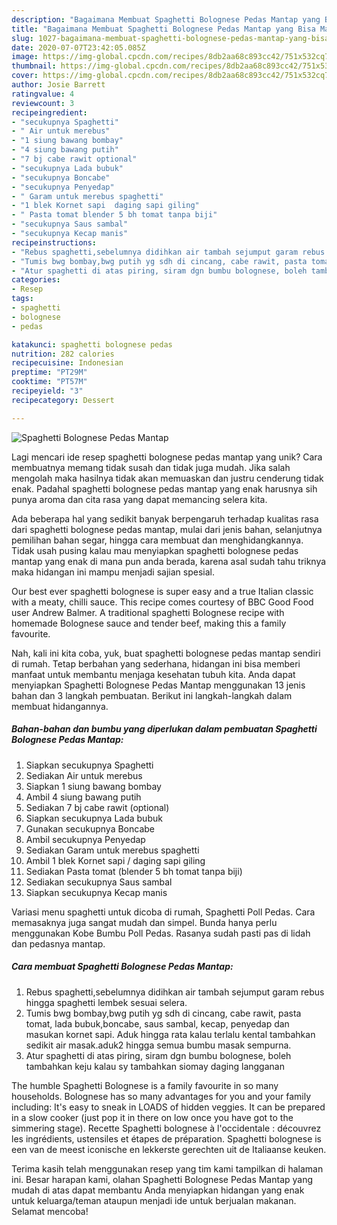 ```yaml
---
description: "Bagaimana Membuat Spaghetti Bolognese Pedas Mantap yang Bisa Manjain Lidah"
title: "Bagaimana Membuat Spaghetti Bolognese Pedas Mantap yang Bisa Manjain Lidah"
slug: 1027-bagaimana-membuat-spaghetti-bolognese-pedas-mantap-yang-bisa-manjain-lidah
date: 2020-07-07T23:42:05.085Z
image: https://img-global.cpcdn.com/recipes/8db2aa68c893cc42/751x532cq70/spaghetti-bolognese-pedas-mantap-foto-resep-utama.jpg
thumbnail: https://img-global.cpcdn.com/recipes/8db2aa68c893cc42/751x532cq70/spaghetti-bolognese-pedas-mantap-foto-resep-utama.jpg
cover: https://img-global.cpcdn.com/recipes/8db2aa68c893cc42/751x532cq70/spaghetti-bolognese-pedas-mantap-foto-resep-utama.jpg
author: Josie Barrett
ratingvalue: 4
reviewcount: 3
recipeingredient:
- "secukupnya Spaghetti"
- " Air untuk merebus"
- "1 siung bawang bombay"
- "4 siung bawang putih"
- "7 bj cabe rawit optional"
- "secukupnya Lada bubuk"
- "secukupnya Boncabe"
- "secukupnya Penyedap"
- " Garam untuk merebus spaghetti"
- "1 blek Kornet sapi  daging sapi giling"
- " Pasta tomat blender 5 bh tomat tanpa biji"
- "secukupnya Saus sambal"
- "secukupnya Kecap manis"
recipeinstructions:
- "Rebus spaghetti,sebelumnya didihkan air tambah sejumput garam rebus hingga spaghetti lembek sesuai selera."
- "Tumis bwg bombay,bwg putih yg sdh di cincang, cabe rawit, pasta tomat, lada bubuk,boncabe, saus sambal, kecap, penyedap dan masukan kornet sapi. Aduk hingga rata kalau terlalu kental tambahkan sedikit air masak.aduk2 hingga semua bumbu masak sempurna."
- "Atur spaghetti di atas piring, siram dgn bumbu bolognese, boleh tambahkan keju kalau sy tambahkan siomay daging langganan"
categories:
- Resep
tags:
- spaghetti
- bolognese
- pedas

katakunci: spaghetti bolognese pedas 
nutrition: 282 calories
recipecuisine: Indonesian
preptime: "PT29M"
cooktime: "PT57M"
recipeyield: "3"
recipecategory: Dessert

---
```



![Spaghetti Bolognese Pedas Mantap](https://img-global.cpcdn.com/recipes/8db2aa68c893cc42/751x532cq70/spaghetti-bolognese-pedas-mantap-foto-resep-utama.jpg)

Lagi mencari ide resep spaghetti bolognese pedas mantap yang unik? Cara membuatnya memang tidak susah dan tidak juga mudah. Jika salah mengolah maka hasilnya tidak akan memuaskan dan justru cenderung tidak enak. Padahal spaghetti bolognese pedas mantap yang enak harusnya sih punya aroma dan cita rasa yang dapat memancing selera kita.

Ada beberapa hal yang sedikit banyak berpengaruh terhadap kualitas rasa dari spaghetti bolognese pedas mantap, mulai dari jenis bahan, selanjutnya pemilihan bahan segar, hingga cara membuat dan menghidangkannya. Tidak usah pusing kalau mau menyiapkan spaghetti bolognese pedas mantap yang enak di mana pun anda berada, karena asal sudah tahu triknya maka hidangan ini mampu menjadi sajian spesial.

Our best ever spaghetti bolognese is super easy and a true Italian classic with a meaty, chilli sauce. This recipe comes courtesy of BBC Good Food user Andrew Balmer. A traditional spaghetti Bolognese recipe with homemade Bolognese sauce and tender beef, making this a family favourite.


Nah, kali ini kita coba, yuk, buat spaghetti bolognese pedas mantap sendiri di rumah. Tetap berbahan yang sederhana, hidangan ini bisa memberi manfaat untuk membantu menjaga kesehatan tubuh kita. Anda dapat menyiapkan Spaghetti Bolognese Pedas Mantap menggunakan 13 jenis bahan dan 3 langkah pembuatan. Berikut ini langkah-langkah dalam membuat hidangannya.

<!--inarticleads1-->

##### Bahan-bahan dan bumbu yang diperlukan dalam pembuatan Spaghetti Bolognese Pedas Mantap:

1. Siapkan secukupnya Spaghetti
1. Sediakan  Air untuk merebus
1. Siapkan 1 siung bawang bombay
1. Ambil 4 siung bawang putih
1. Sediakan 7 bj cabe rawit (optional)
1. Siapkan secukupnya Lada bubuk
1. Gunakan secukupnya Boncabe
1. Ambil secukupnya Penyedap
1. Sediakan  Garam untuk merebus spaghetti
1. Ambil 1 blek Kornet sapi / daging sapi giling
1. Sediakan  Pasta tomat (blender 5 bh tomat tanpa biji)
1. Sediakan secukupnya Saus sambal
1. Siapkan secukupnya Kecap manis


Variasi menu spaghetti untuk dicoba di rumah, Spaghetti Poll Pedas. Cara memasaknya juga sangat mudah dan simpel. Bunda hanya perlu menggunakan Kobe Bumbu Poll Pedas. Rasanya sudah pasti pas di lidah dan pedasnya mantap. 

<!--inarticleads2-->

##### Cara membuat Spaghetti Bolognese Pedas Mantap:

1. Rebus spaghetti,sebelumnya didihkan air tambah sejumput garam rebus hingga spaghetti lembek sesuai selera.
1. Tumis bwg bombay,bwg putih yg sdh di cincang, cabe rawit, pasta tomat, lada bubuk,boncabe, saus sambal, kecap, penyedap dan masukan kornet sapi. Aduk hingga rata kalau terlalu kental tambahkan sedikit air masak.aduk2 hingga semua bumbu masak sempurna.
1. Atur spaghetti di atas piring, siram dgn bumbu bolognese, boleh tambahkan keju kalau sy tambahkan siomay daging langganan


The humble Spaghetti Bolognese is a family favourite in so many households. Bolognese has so many advantages for you and your family including: It&#39;s easy to sneak in LOADS of hidden veggies. It can be prepared in a slow cooker (just pop it in there on low once you have got to the simmering stage). Recette Spaghetti bolognese à l&#39;occidentale : découvrez les ingrédients, ustensiles et étapes de préparation. Spaghetti bolognese is een van de meest iconische en lekkerste gerechten uit de Italiaanse keuken. 

Terima kasih telah menggunakan resep yang tim kami tampilkan di halaman ini. Besar harapan kami, olahan Spaghetti Bolognese Pedas Mantap yang mudah di atas dapat membantu Anda menyiapkan hidangan yang enak untuk keluarga/teman ataupun menjadi ide untuk berjualan makanan. Selamat mencoba!
